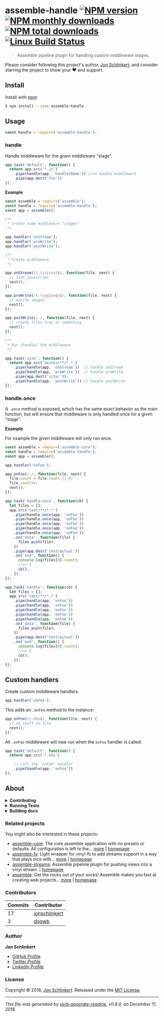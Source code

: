 # assemble-handle [![NPM version](https://img.shields.io/npm/v/assemble-handle.svg?style=flat)](https://www.npmjs.com/package/assemble-handle) [![NPM monthly downloads](https://img.shields.io/npm/dm/assemble-handle.svg?style=flat)](https://npmjs.org/package/assemble-handle) [![NPM total downloads](https://img.shields.io/npm/dt/assemble-handle.svg?style=flat)](https://npmjs.org/package/assemble-handle) [![Linux Build Status](https://img.shields.io/travis/assemble/assemble-handle.svg?style=flat&label=Travis)](https://travis-ci.org/assemble/assemble-handle)

> Assemble pipeline plugin for handling custom middleware stages.

Please consider following this project's author, [Jon Schlinkert](https://github.com/jonschlinkert), and consider starring the project to show your :heart: and support.

## Install

Install with [npm](https://www.npmjs.com/):

```sh
$ npm install --save assemble-handle
```

## Usage

```js
const handle = require('assemble-handle');
```

### handle

Handle middleware for the given middleware "stage".

```js
app.task('default', function() {
  return app.src('*.js')
    .pipe(handle(app, 'handlerName')) //<= handle middleware
    .pipe(app.dest('foo'))
});
```

**Example**

```js
const assemble = require('assemble');
const handle = require('assemble-handle');
const app = assemble();

/**
 * create some middleware "stages"
 */

app.handler('onStream');
app.handler('preWrite');
app.handler('postWrite');

/**
 * Create middleware
 */

app.onStream(/\.(js|css)$/, function(file, next) {
  // lint javascript
  next();
});

app.preWrite(/\.(jpg|png)$/, function(file, next) {
  // minify images
  next();
});

app.postWrite(/./, function(file, next) {
  // create files tree or something
  next();
});

/**
 * Run (handle) the middleware 
 */

app.task('site', function() {
  return app.src('assets/**/*.*')
    .pipe(handle(app, 'onStream'))  // handle onStream
    .pipe(handle(app, 'preWrite'))  // handle preWrite
    .pipe(app.dest('site/'));
    .pipe(handle(app, 'postWrite')) // handle postWrite
});
```

### handle.once

A `.once` method is exposed, which has the same exact behavior as the main function, but will ensure that middleware is only handled once for a given "stage".

**Example**

For example the given middleware will only run once.

```js
const assemble = require('assemble-core');
const handle = require('assemble-handle');
const app = assemble();

app.handler('onFoo');

app.onFoo(/./, function(file, next) {
  file.count = file.count || 0;
  file.count++;
  next();
});

app.task('handle-once', function(cb) {
  let files = [];
  app.src('test/**/*.*')
    .pipe(handle.once(app, 'onFoo'))
    .pipe(handle.once(app, 'onFoo'))
    .pipe(handle.once(app, 'onFoo'))
    .pipe(handle.once(app, 'onFoo'))
    .pipe(handle.once(app, 'onFoo'))
    .on('data', function(file) {
      files.push(file);
    })
    .pipe(app.dest('test/actual'))
    .on('end', function() {
      console.log(files[0].count);
      //=> 1
      cb();
    });
});

app.task('handle', function(cb) {
  let files = [];
  app.src('test/**/*.*')
    .pipe(handle(app, 'onFoo'))
    .pipe(handle(app, 'onFoo'))
    .pipe(handle(app, 'onFoo'))
    .pipe(handle(app, 'onFoo'))
    .pipe(handle(app, 'onFoo'))
    .on('data', function(file) {
      files.push(file);
    })
    .pipe(app.dest('test/actual'))
    .on('end', function() {
      console.log(files[0].count);
      //=> 5
      cb();
    });
});
```

## Custom handlers

Create custom middleware handlers.

```js
app.handler('onFoo');
```

This adds an `.onFoo` method to the instance:

```js
app.onFoo(/\.hbs$/, function(file, next) {
  // do stuff to file
  next();
});
```

All `.onFoo` middleware will now run when the `onFoo` handler is called:

```js
app.task('default', function() {
  return app.src('*.hbs')

    // call the `onFoo` handler
    .pipe(handle(app, 'onFoo')) 
});
```

## About

<details>
<summary><strong>Contributing</strong></summary>

Pull requests and stars are always welcome. For bugs and feature requests, [please create an issue](../../issues/new).

</details>

<details>
<summary><strong>Running Tests</strong></summary>

Running and reviewing unit tests is a great way to get familiarized with a library and its API. You can install dependencies and run tests with the following command:

```sh
$ npm install && npm test
```

</details>

<details>
<summary><strong>Building docs</strong></summary>

_(This project's readme.md is generated by [verb](https://github.com/verbose/verb-generate-readme), please don't edit the readme directly. Any changes to the readme must be made in the [.verb.md](.verb.md) readme template.)_

To generate the readme, run the following command:

```sh
$ npm install -g verbose/verb#dev verb-generate-readme && verb
```

</details>

### Related projects

You might also be interested in these projects:

* [assemble-core](https://www.npmjs.com/package/assemble-core): The core assemble application with no presets or defaults. All configuration is left to the… [more](https://github.com/assemble/assemble-core) | [homepage](https://github.com/assemble/assemble-core "The core assemble application with no presets or defaults. All configuration is left to the implementor.")
* [assemble-fs](https://www.npmjs.com/package/assemble-fs): Light wrapper for vinyl-fs to add streams support in a way that plays nice with… [more](https://github.com/assemble/assemble-fs) | [homepage](https://github.com/assemble/assemble-fs "Light wrapper for vinyl-fs to add streams support in a way that plays nice with Assemble middleware.")
* [assemble-streams](https://www.npmjs.com/package/assemble-streams): Assemble pipeline plugin for pushing views into a vinyl stream. | [homepage](https://github.com/assemble/assemble-streams "Assemble pipeline plugin for pushing views into a vinyl stream.")
* [assemble](https://www.npmjs.com/package/assemble): Get the rocks out of your socks! Assemble makes you fast at creating web projects… [more](https://github.com/assemble/assemble) | [homepage](https://github.com/assemble/assemble "Get the rocks out of your socks! Assemble makes you fast at creating web projects. Assemble is used by thousands of projects for rapid prototyping, creating themes, scaffolds, boilerplates, e-books, UI components, API documentation, blogs, building websit")

### Contributors

| **Commits** | **Contributor** |  
| --- | --- |  
| 17 | [jonschlinkert](https://github.com/jonschlinkert) |  
| 3  | [doowb](https://github.com/doowb) |  

### Author

**Jon Schlinkert**

* [GitHub Profile](https://github.com/jonschlinkert)
* [Twitter Profile](https://twitter.com/jonschlinkert)
* [LinkedIn Profile](https://linkedin.com/in/jonschlinkert)

### License

Copyright © 2018, [Jon Schlinkert](https://github.com/jonschlinkert).
Released under the [MIT License](LICENSE).

***

_This file was generated by [verb-generate-readme](https://github.com/verbose/verb-generate-readme), v0.8.0, on December 11, 2018._